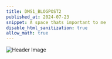 ```yaml
---
title: DMS1_BLOGPOST2
published_at: 2024-07-23
snippet: A space thats important to me
disable_html_sanitization: true
allow_math: true 
---
```


![Header Image](Wk1s1/y2kstar.png)